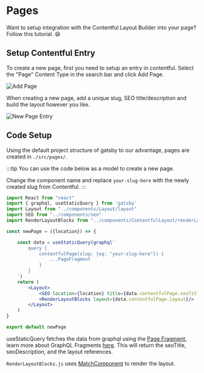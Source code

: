 ---
---

# Pages

Want to setup integration with the Contentful Layout Builder into your page? Follow this tutorial. :smile:

## Setup Contentful Entry

To create a new page, first you need to setup an entry in contentful. Select the "Page" Content Type in the search bar and click Add Page.

![Add Page](/img/add-page.png)

When creating a new page, add a unique slug, SEO title/description and build the layout however you like.

![New Page Entry](/img/new-page-entry.png)

## Code Setup

Using the default project structure of gatsby to our advantage, pages are created in `./src/pages/`.

:::tip You can use the code below as a model to create a new page.

Change the component name and replace `your-slug-here` with the newly created slug from Contentful.
:::

```jsx title="/src/pages/newPage.js"
import React from "react"
import { graphql, useStaticQuery } from 'gatsby'
import Layout from "../components/Layout/layout"
import SEO from "../components/seo"
import RenderLayoutBlocks from "../components/ContentfulLayout/renderLayoutBlocks"

const newPage = ({location}) => {

    const data = useStaticQuery(graphql`
        query {
            contentfulPage(slug: {eq: "your-slug-here"}) {
                ...PageFragment
            }
        }
    `)
    return (
        <Layout>
            <SEO location={location} title={data.contentfulPage.seoTitle} description={data.contentfulPage.seoDescription}/>
            <RenderLayoutBlocks layout={data.contentfulPage.layout}/>
        </Layout>
    )
}

export default newPage
```

useStaticQuery fetches the data from graphql using the [Page Fragment](/Frameworks/gatsby#page-fragment), learn more about GraphQL Fragments [here](/Frameworks/gatsby). This will return the seoTitle, seoDescription, and the layout references.

`RenderLayoutBlocks.js` uses [MatchComponent](/Layout%20Builder/match-component) to render the layout.